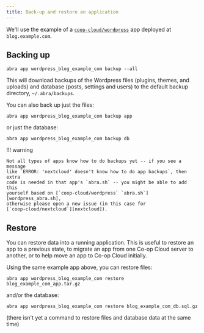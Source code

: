 ```yaml
---
title: Back-up and restore an application
---
```


We'll use the example of a [`coop-cloud/wordpress`][wordpress] app deployed at
`blog.example.com`.

## Backing up

```
abra app wordpress_blog_example_com backup --all
```

This will download backups of the Wordpress files (plugins, themes, and uploads)
and database (posts, settings and users) to the default backup directory,
`~/.abra/backups`.

You can also back up just the files:

```
abra app wordpress_blog_example_com backup app
```

or just the database:

```
abra app wordpress_blog_example_com backup db
```

!!! warning

    Not all types of apps know how to do backups yet -- if you see a message
    like `ERROR: 'nextcloud' doesn't know how to do app backups`, then extra
    code is needed in that app's `abra.sh` -- you might be able to add this
    yourself based on [`coop-cloud/wordpress` `abra.sh`][wordpress_abra.sh],
    otherwise please open a new issue (in this case for
    [`coop-cloud/nextcloud`][nextcloud]).

## Restore

You can restore data into a running application. This is useful to restore an
app to a previous state, to migrate an app from one Co-op Cloud server to
another, or to help move an app to Co-op Cloud initially.

Using the same example app above, you can restore files:

```
abra app wordpress_blog_example_com restore blog_example_com_app.tar.gz
```

and/or the database:

```
abra app wordpress_blog_example_com restore blog_example_com_db.sql.gz
```

(there isn't yet a command to restore files and database data at the same time)

[wordpress]: https://git.autonomic.zone/coop-cloud/wordpress
[wordpress_abra.sh]: https://git.autonomic.zone/coop-cloud/wordpress/src/branch/master/abra.sh
[nextcloud]: https://git.autonomic.zone/coop-cloud/nextcloud
